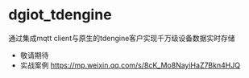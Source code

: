 # dgiot_tdengine

通过集成mqtt client与原生的tdengine客户实现千万级设备数据实时存储

- 敬请期待
- 实战案例 https://mp.weixin.qq.com/s/8cK_Mo8NayiHaZ7Bkn4HJQ
